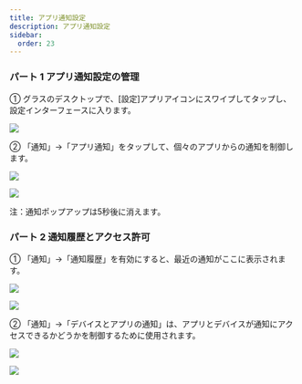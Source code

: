 ```yaml
---
title: アプリ通知設定
description: アプリ通知設定
sidebar:
  order: 23
---
```


### パート 1 アプリ通知設定の管理

① グラスのデスクトップで、[設定]アプリアイコンにスワイプしてタップし、設定インターフェースに入ります。

![](public/images/air3/jp/app-notifications-1.png)

② 「通知」→「アプリ通知」をタップして、個々のアプリからの通知を制御します。

![](public/images/air3/jp/app-notifications-2.png)

![](public/images/air3/jp/app-notifications-3.png)

注：通知ポップアップは5秒後に消えます。

### パート 2 通知履歴とアクセス許可

① 「通知」→「通知履歴」を有効にすると、最近の通知がここに表示されます。

![](public/images/air3/jp/app-notifications-4.png)

![](public/images/air3/jp/app-notifications-5.png)

② 「通知」→「デバイスとアプリの通知」は、アプリとデバイスが通知にアクセスできるかどうかを制御するために使用されます。

![](public/images/air3/jp/app-notifications-6.png)

![](public/images/air3/jp/app-notifications-7.png)